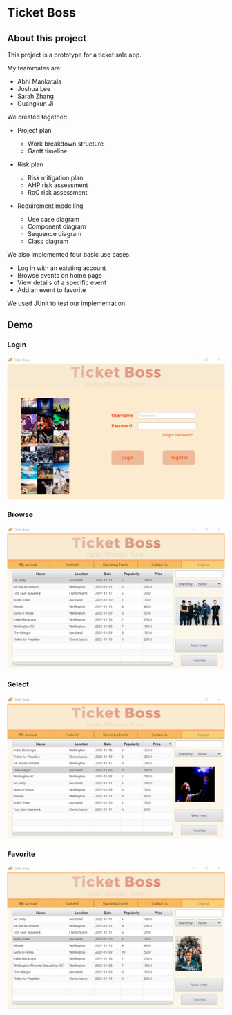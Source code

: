# Ticket Boss

## About this project

This project is a prototype for a ticket sale app.

My teammates are:

- Abhi Mankatala
- Joshua Lee
- Sarah Zhang
- Guangkun Ji

We created together:

- Project plan
  - Work breakdown structure
  - Gantt timeline
- Risk plan 
  - Risk mitigation plan
  - AHP risk assessment
  - RoC risk assessment

- Requirement modelling
  - Use case diagram
  - Component diagram
  - Sequence diagram
  - Class diagram

We also implemented four basic use cases:

- Log in with an existing account
- Browse events on home page
- View details of a specific event
- Add an event to favorite

We used JUnit to test our implementation.

## Demo

### Login

![demo](https://github.com/erinchocolate/ticket-app-project/blob/master/Demo/login.gif)

### Browse

![demo](https://github.com/erinchocolate/ticket-app-project/blob/master/Demo/browsing.gif)

### Select

![demo](https://github.com/erinchocolate/ticket-app-project/blob/master/Demo/select.gif)

### Favorite

![demo](https://github.com/erinchocolate/ticket-app-project/blob/master/Demo/favorite.gif)
